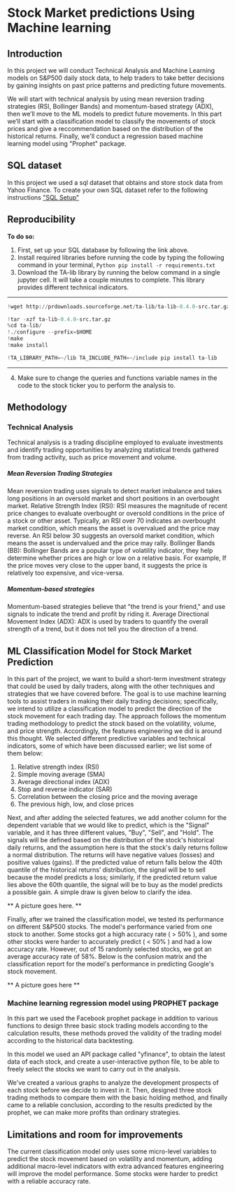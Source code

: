 # Stock Market predictions Using Machine learning

## Introduction

In this project we will conduct Technical Analysis and Machine Learning models on S&P500 daily stock data, to help traders to take better decisions by gaining insights on past price patterns and predicting future movements.

We will start with technical analysis by using mean reversion trading strategies (RSI, Bollinger Bands) and momentum-based strategy (ADX), then we’ll move to the ML models to predict future movements.
In this part we’ll start with a classification model to classify the movements of stock prices and give a reccommendation based on the distribution of the historical returns. Finally, we'll conduct a regression based machine learning model using "Prophet" package.

## SQL dataset
In this project we used a sql dataset that obtains and store stock data from Yahoo Finance. To create your own SQL dataset refer to the following instructions ["SQL Setup"](https://github.com/Abdulah94/eco395_final_project/blob/main/code/sql_setup/README.md)


## Reproducibility

**To do so:**
1. First, set up your SQL database by following the link above.
2. Install required libraries before running the code by typing the following command in your terminal, ```Python
pip install -r requirements.txt```
3. Download the TA-lib library by running the below command in a single jupyter cell. It will take a couple minutes to complete. This library provides different technical indicators. 
--- 
```python
!wget http://prdownloads.sourceforge.net/ta-lib/ta-lib-0.4.0-src.tar.gz

!tar -xzf ta-lib-0.4.0-src.tar.gz
%cd ta-lib/
!./configure --prefix=$HOME
!make
!make install

!TA_LIBRARY_PATH=~/lib TA_INCLUDE_PATH=~/include pip install ta-lib
```
--- 
4. Make sure to change the queries and functions variable names in the code to the stock ticker you to perform the analysis to.

## Methodology

### Technical Analysis
Technical analysis is a trading discipline employed to evaluate investments and identify trading opportunities by analyzing statistical trends gathered from trading activity, such as price movement and volume. 

##### Mean Reversion Trading Strategies
Mean reversion trading uses signals to detect market imbalance and takes long positions in an oversold market and short positions in an overbought market.
Relative Strength Index (RSI):
RSI measures the magnitude of recent price changes to evaluate overbought or oversold conditions in the price of a stock or other asset.
Typically, an RSI over 70 indicates an overbought market condition, which means the asset is overvalued and the price may reverse. An RSI below 30 suggests an oversold market condition, which means the asset is undervalued and the price may rally.
Bollinger Bands (BB):
Bollinger Bands are a popular type of volatility indicator, they help determine whether prices are high or low on a relative basis. For example, If the price moves very close to the upper band, it suggests the price is relatively too expensive, and vice-versa.

##### Momentum-based strategies
Momentum-based strategies believe that "the trend is your friend," and use signals to indicate the trend and profit by riding it.
Average Directional Movement Index (ADX):
ADX is used by traders to quantify the overall strength of a trend, but it does not tell you the direction of a trend.



## ML Classification Model for Stock Market Prediction

In this part of the project, we want to build a short-term investment strategy that could be used by daily traders, along with the other techniques and strategies that we have covered before. The goal is to use machine learning tools to assist traders in making their daily trading decisions; specifically, we intend to utilize a classification model to predict the direction of the stock movement for each trading day. The approach follows the momentum trading methodology to predict the stock based on the volatility, volume, and price strength. Accordingly, the features engineering we did is around this thought. We selected different predictive variables and technical indicators, some of which have been discussed earlier; we list some of them below:

1. Relative strength index (RSI)
2. Simple moving average (SMA)
3. Average directional index (ADX)
4. Stop and reverse indicator (SAR)
5. Correlation between the closing price and the moving average
6. The previous high, low, and close prices

Next, and after adding the selected features, we add another column for the dependent variable that we would like to predict, which is the "Signal" variable, and it has three different values, "Buy", "Sell", and "Hold". The signals will be defined based on the distribution of the stock's historical daily returns, and the assumption here is that the stock's daily returns follow a normal distribution. The returns will have negative values (losses) and positive values (gains). If the predicted value of return falls below the 40th quantile of the historical returns’ distribution, the signal will be to sell because the model predicts a loss; similarly, if the predicted return value lies above the 60th quantile, the signal will be to buy as the model predicts a possible gain. A simple draw is given below to clarify the idea.

** A picture goes here. **

Finally, after we trained the classification model, we tested its performance on different S&P500 stocks. The model's performance varied from one stock to another. Some stocks got a high accuracy rate ( > 50% ), and some other stocks were harder to accurately predict ( < 50% ) and had a low accuracy rate. However, out of 15 randomly selected stocks, we got an average accuracy rate of 58%. Below is the confusion matrix and the classification report for the model's performance in predicting Google's stock movement. 

** A picture goes here **

### Machine learning regression model using PROPHET package
In this part we used the Facebook prophet package in addition to various functions to design three basic stock trading models according to the calculation results, these methods proved the validity of the trading model according to the historical data backtesting.

In this model we used an API package called "yfinance", to obtain the latest data of each stock, and create a user-interactive python file, to be able to freely select the stocks we want to carry out in the analysis.

We've created a various graphs to analyze the development prospects of each stock before we decide to invest in it. Then, designed three stock trading methods to compare them with the basic holding method, and finally came to a reliable conclusion, according to the results predicted by the prophet, we can make more profits than ordinary strategies.



## Limitations and room for improvements

The current classification model only uses some micro-level variables to predict the stock movement based on volatility and momentum, adding additional macro-level indicators with extra advanced features engineering will improve the model performance. Some stocks were harder to predict with a reliable accuracy rate. 
